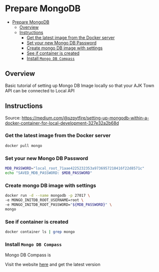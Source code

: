 # Prepare MongoDB

<!-- TOC -->

- [Prepare MongoDB](#prepare-mongodb)
  - [Overview](#overview)
  - [Instructions](#instructions)
    - [Get the latest image from the Docker server](#get-the-latest-image-from-the-docker-server)
    - [Set your new Mongo DB Password](#set-your-new-mongo-db-password)
    - [Create mongo DB image with settings](#create-mongo-db-image-with-settings)
    - [See if container is created](#see-if-container-is-created)
    - [Install `Mongo DB Compass`](#install-mongo-db-compass)

<!-- /TOC -->

## Overview

Basic tutorial of setting up Mongo DB Image locally so that your AJK Town API can be connected to Local API

## Instructions

Source: https://medium.com/@szpytfire/setting-up-mongodb-within-a-docker-container-for-local-development-327e32a2b68d

### Get the latest image from the Docker server
```sh
docker pull mongo
```

### Set your new Mongo DB Password
```sh
MDB_PASSWORD="local_root_71aae4225232353a9736957210416f22d8571c"
echo "SAVED_MDB_PASSWORD: $MDB_PASSWORD"
```

### Create mongo DB image with settings
```sh
docker run -d --name mongodb -p 27017 \
-e MONGO_INITDB_ROOT_USERNAME=root \
-e MONGO_INITDB_ROOT_PASSWORD="${MDB_PASSWORD}" \
mongo 

```


### See if container is created
```sh
docker container ls | grep mongo
```

### Install `Mongo DB Compass`

Mongo DB Compass is 

Visit the website [here](https://www.mongodb.com/try/download/compass) and get the latest version


